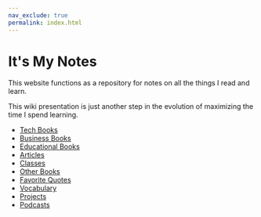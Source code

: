 ```yaml
---
nav_exclude: true
permalink: index.html
---
```


# It's My Notes

This website functions as a repository for notes on all the things I read and learn.

This wiki presentation is just another step in the evolution of maximizing the time I spend learning.

- [Tech Books](./notes/tech-books)
- [Business Books](./notes/business-books)
- [Educational Books](./notes/educational-books)
- [Articles](./notes/articles)
- [Classes](./notes/classes)
- [Other Books](./notes/other-books)
- [Favorite Quotes](./notes/quotes)
- [Vocabulary](./notes/vocabulary)
- [Projects](./notes/projects)
- [Podcasts](./notes/podcasts)
